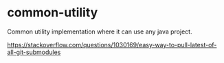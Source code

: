 # common-utility
Common utility implementation where it can use any java project. 

https://stackoverflow.com/questions/1030169/easy-way-to-pull-latest-of-all-git-submodules
